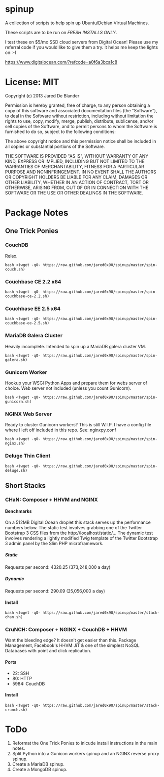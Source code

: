 # spinup

A collection of scripts to help spin up Ubuntu/Debian Virtual Machines.

These scripts are to be run on *FRESH INSTALLS ONLY*.

I test these on $5/mo SSD cloud servers from Digital Ocean! Please use my
referral code if you would like to give them a try. It helps me keep the
lights on :-)

https://www.digitalocean.com/?refcode=a0f6a3bca1c8

# License: MIT

Copyright (c) 2013 Jared De Blander

Permission is hereby granted, free of charge, to any person obtaining a copy of
this software and associated documentation files (the "Software"), to deal in
the Software without restriction, including without limitation the rights to
use, copy, modify, merge, publish, distribute, sublicense, and/or sell copies of
the Software, and to permit persons to whom the Software is furnished to do so,
subject to the following conditions:

The above copyright notice and this permission notice shall be included in all
copies or substantial portions of the Software.

THE SOFTWARE IS PROVIDED "AS IS", WITHOUT WARRANTY OF ANY KIND, EXPRESS OR
IMPLIED, INCLUDING BUT NOT LIMITED TO THE WARRANTIES OF MERCHANTABILITY, FITNESS
FOR A PARTICULAR PURPOSE AND NONINFRINGEMENT. IN NO EVENT SHALL THE AUTHORS OR
COPYRIGHT HOLDERS BE LIABLE FOR ANY CLAIM, DAMAGES OR OTHER LIABILITY, WHETHER
IN AN ACTION OF CONTRACT, TORT OR OTHERWISE, ARISING FROM, OUT OF OR IN
CONNECTION WITH THE SOFTWARE OR THE USE OR OTHER DEALINGS IN THE SOFTWARE.

# Package Notes

## One Trick Ponies

### CouchDB
Relax.

    bash <(wget -qO- https://raw.github.com/jared0x90/spinup/master/spin-couch.sh)

### Couchbase CE 2.2 x64

    bash <(wget -qO- https://raw.github.com/jared0x90/spinup/master/spin-couchbase-ce-2.2.sh)

### Couchbase EE 2.5 x64

    bash <(wget -qO- https://raw.github.com/jared0x90/spinup/master/spin-couchbase-ee-2.5.sh)

### MariaDB Galera Cluster

Heavily incomplete. Intended to spin up a MariaDB galera cluster VM.


    bash <(wget -qO- https://raw.github.com/jared0x90/spinup/master/spin-galera.sh)

### Gunicorn Worker

Hookup your WSGI Python Apps and prepare them for webs server of choice. Web
server not included (unless you count Gunicorn).

    bash <(wget -qO- https://raw.github.com/jared0x90/spinup/master/spin-gunicorn.sh)

### NGINX Web Server

Ready to cluster Gunicorn workers? This is still W.I.P. I have a config file
where I left off included in this repo. See: nginxpy.conf

    bash <(wget -qO- https://raw.github.com/jared0x90/spinup/master/spin-nginx.sh)

### Deluge Thin Client

    bash <(wget -qO- https://raw.github.com/jared0x90/spinup/master/spin-deluge.sh)

## Short Stacks

### CHaN: Composer + HHVM and NGINX

#### Benchmarks

On a 512MB Digital Ocean droplet this stack serves up the performance numbers
below. The static test involves grabbing one of the Twitter Bootstrap 3 CSS
files from the http://localhost/static/... The dynamic test involves rendering
a lightly modified Twig template of the Twitter Bootstrap 3 admin panel by the
Slim PHP microframework.

##### Static
Requests per second:    4320.25  (373,248,000 a day)

##### Dynamic
Requests per second:    290.09 (25,056,000 a day)

#### Install

    bash <(wget -qO- https://raw.github.com/jared0x90/spinup/master/stack-chan.sh)

### CruNCH: Composer + NGINX + CouchDB + HHVM
Want the bleeding edge? It doesn't get easier than this. Package Management,
Facebook's HHVM JiT & one of the simplest NoSQL Databases with point and click
replication.

#### Ports
* 22: SSH
* 80: HTTP
* 5984: CouchDB

#### Install

    bash <(wget -qO- https://raw.github.com/jared0x90/spinup/master/stack-crunch.sh)

# ToDo

1. Reformat the One Trick Ponies to inlcude install instructions in the main notes.
2. Split Python into a Gunicon workers spinup and an NGINX reverse proxy spinup.
3. Create a MariaDB spinup.
4. Create a MongoDB spinup.
